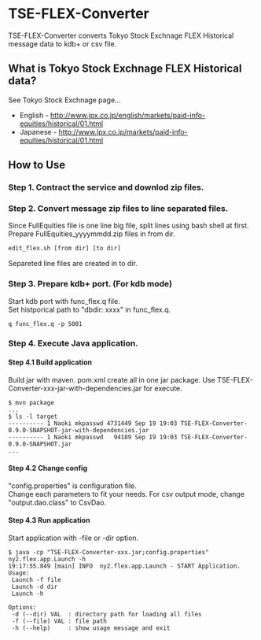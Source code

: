 TSE-FLEX-Converter
==================

TSE-FLEX-Converter converts Tokyo Stock Exchnage FLEX Historical message data to kdb+ or csv file.

##  What is Tokyo Stock Exchnage FLEX Historical data?
See Tokyo Stock Exchnage page...

- English - http://www.jpx.co.jp/english/markets/paid-info-equities/historical/01.html
- Japanese - http://www.jpx.co.jp/markets/paid-info-equities/historical/01.html

## How to Use


### Step 1. Contract the service and downlod zip files.

### Step 2. Convert message zip files to line separated files.

Since FullEquities file is one line big file, split lines using bash shell at first.  
Prepare FullEquities_yyyymmdd.zip files in from dir.

```bash  
edit_flex.sh [from dir] [to dir]
```  

Separeted line files are created in to dir.

### Step 3. Prepare kdb+ port. (For kdb mode)

Start kdb port with func_flex.q file.  
Set histporical path to "dbdir: xxxx" in func_flex.q.  

```
q func_flex.q -p 5001
```  

### Step 4. Execute Java application.

#### Step 4.1  Build application

Build jar with maven. pom.xml create all in one jar package.
Use TSE-FLEX-Converter-xxx-jar-with-dependencies.jar for execute.

```
$ mvn package
...
$ ls -l target
---------- 1 Naoki mkpasswd 4731449 Sep 19 19:03 TSE-FLEX-Converter-0.9.0-SNAPSHOT-jar-with-dependencies.jar
---------- 1 Naoki mkpasswd   94189 Sep 19 19:03 TSE-FLEX-Converter-0.9.0-SNAPSHOT.jar
...
```

#### Step 4.2  Change config

"config.properties" is configuration file.  
Change each parameters to fit your needs.
For csv output mode, change "output.dao.class" to CsvDao.

#### Step 4.3  Run application

Start application with -file or -dir option.

```
$ java -cp "TSE-FLEX-Converter-xxx.jar;config.properties" ny2.flex.app.Launch -h
19:17:55.849 [main] INFO  ny2.flex.app.Launch - START Application.
Usage:
 Launch -f file
 Launch -d dir
 Launch -h

Options:
 -d (--dir) VAL  : directory path for loading all files
 -f (--file) VAL : file path
 -h (--help)     : show usage message and exit
```




